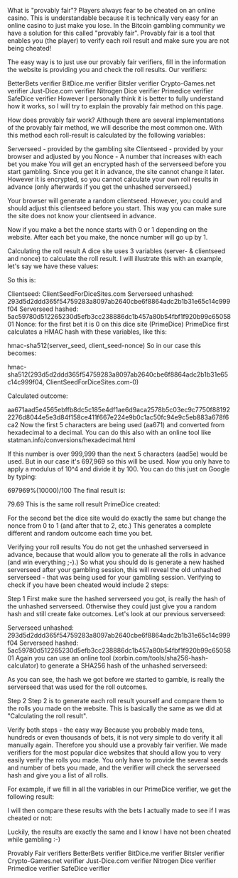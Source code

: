 What is "provably fair"?
Players always fear to be cheated on an online casino. This is understandable because it is technically very easy for an online casino to just make you lose. In the Bitcoin gambling community we have a solution for this called "provably fair". Provably fair is a tool that enables you (the player) to verify each roll result and make sure you are not being cheated!

The easy way is to just use our provably fair verifiers, fill in the information the website is providing you and check the roll results. Our verifiers:

BetterBets verifier
BitDice.me verifier
Bitsler verifier
Crypto-Games.net verifier
Just-Dice.com verifier
Nitrogen Dice verifier
Primedice verifier
SafeDice verifier
However I personally think it is better to fully understand how it works, so I will try to explain the provably fair method on this page.

How does provably fair work?
Although there are several implementations of the provably fair method, we will describe the most common one. With this method each roll-result is calculated by the following variables:

Serverseed - provided by the gambling site
Clientseed - provided by your browser and adjusted by you
Nonce - A number that increases with each bet you make
You will get an encrypted hash of the serverseed before you start gambling. Since you get it in advance, the site cannot change it later. However it is encrypted, so you cannot calculate your own roll results in advance (only afterwards if you get the unhashed serverseed.)

Your browser will generate a random clientseed. However, you could and should adjust this clientseed before you start. This way you can make sure the site does not know your clientseed in advance.

Now if you make a bet the nonce starts with 0 or 1 depending on the website. After each bet you make, the nonce number will go up by 1.

Calculating the roll result
A dice site uses 3 variables (server- & clientseed and nonce) to calculate the roll result. I will illustrate this with an example, let's say we have these values:


So this is:

Clientseed: ClientSeedForDiceSites.com
Serverseed unhashed: 293d5d2ddd365f54759283a8097ab2640cbe6f8864adc2b1b31e65c14c999f04
Serverseed hashed: 5ac59780d512265230d5efb3cc238886dc1b457a80b54fbf1f920b99c6505801
Nonce: for the first bet it is 0 on this dice site (PrimeDice)
PrimeDice first calculates a HMAC hash with these variables, like this:

hmac-sha512(server_seed, client_seed-nonce)
So in our case this becomes:

hmac-sha512(293d5d2ddd365f54759283a8097ab2640cbe6f8864adc2b1b31e65c14c999f04, ClientSeedForDiceSites.com-0)


Calculated outcome:

aa671aad5e4565ebffb8dc5c185e4df1ae6d9aca2578b5c03ec9c7750f881922276d8044e5e3d84f158ce411f667e224e9b0c1ac50fc94e9c5eb883a678f6ca2
Now the first 5 characters are being used (aa671) and converted from hexadecimal to a decimal. You can do this also with an online tool like statman.info/conversions/hexadecimal.html

If this number is over 999,999 than the next 5 characters (aad5e) would be used. But in our case it's 697,969 so this will be used. Now you only have to apply a modulus of 10^4 and divide it by 100. You can do this just on Google by typing:

697969%(10000)/100
The final result is:

79.69
This is the same roll result PrimeDice created:


For the second bet the dice site would do exactly the same but change the nonce from 0 to 1 (and after that to 2, etc.) This generates a complete different and random outcome each time you bet.

Verifying your roll results
You do not get the unhashed serverseed in advance, because that would allow you to generate all the rolls in advance (and win everything ;-).) So what you should do is generate a new hashed serverseed after your gambling session, this will reveal the old unhashed serverseed - that was being used for your gambling session. Verifying to check if you have been cheated would include 2 steps:

Step 1
First make sure the hashed serverseed you got, is really the hash of the unhashed serverseed. Otherwise they could just give you a random hash and still create fake outcomes. Let's look at our previous serverseed:

Serverseed unhashed: 293d5d2ddd365f54759283a8097ab2640cbe6f8864adc2b1b31e65c14c999f04
Serverseed hashed: 5ac59780d512265230d5efb3cc238886dc1b457a80b54fbf1f920b99c6505801
Again you can use an online tool (xorbin.com/tools/sha256-hash-calculator) to generate a SHA256 hash of the unhashed serverseed:


As you can see, the hash we got before we started to gamble, is really the serverseed that was used for the roll outcomes.

Step 2
Step 2 is to generate each roll result yourself and compare them to the rolls you made on the website. This is basically the same as we did at "Calculating the roll result".

Verify both steps - the easy way
Because you probably made tens, hundreds or even thousands of bets, it is not very simple to do verify it all manually again. Therefore you should use a provably fair verifier. We made verifiers for the most popular dice websites that should allow you to very easily verify the rolls you made. You only have to provide the several seeds and number of bets you made, and the verifier will check the serverseed hash and give you a list of all rolls.

For example, if we fill in all the variables in our PrimeDice verifier, we get the following result:


I will then compare these results with the bets I actually made to see if I was cheated or not:


Luckily, the results are exactly the same and I know I have not been cheated while gambling :-)

Provably Fair verifiers
BetterBets verifier
BitDice.me verifier
Bitsler verifier
Crypto-Games.net verifier
Just-Dice.com verifier
Nitrogen Dice verifier
Primedice verifier
SafeDice verifier
